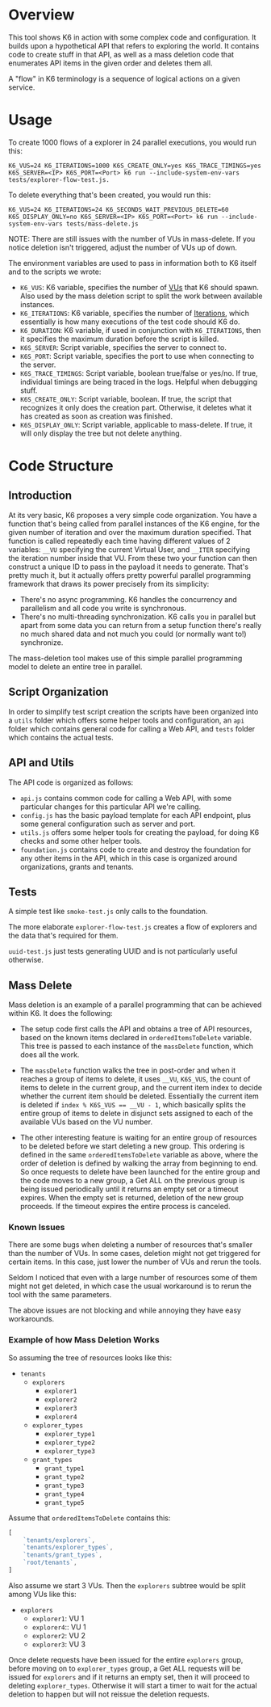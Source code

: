 # Overview

This tool shows K6 in action with some complex code and configuration.  It builds upon a hypothetical API that refers to exploring the world.  It contains code to create stuff in that API, as well as a mass deletion code that enumerates API items in the given order and deletes them all.

A "flow" in K6 terminology is a sequence of logical actions on a given service.

# Usage

To create 1000 flows of a explorer in 24 parallel executions, you would run this:

```shell
K6_VUS=24 K6_ITERATIONS=1000 K6S_CREATE_ONLY=yes K6S_TRACE_TIMINGS=yes K6S_SERVER=<IP> K6S_PORT=<Port> k6 run --include-system-env-vars tests/explorer-flow-test.js.
```

To delete everything that's been created, you would run this:

```shell
K6_VUS=24 K6_ITERATIONS=24 K6_SECONDS_WAIT_PREVIOUS_DELETE=60 K6S_DISPLAY_ONLY=no K6S_SERVER=<IP> K6S_PORT=<Port> k6 run --include-system-env-vars tests/mass-delete.js
```

NOTE: There are still issues with the number of VUs in mass-delete.  If you notice deletion isn't triggered, adjust the number of VUs up of down.


The environment variables are used to pass in information both to K6 itself and to the scripts we wrote:

- `K6_VUS`: K6 variable, specifies the number of [VUs](https://k6.io/docs/getting-started/running-k6) that K6 should spawn.  Also used by the mass deletion script to split the work between available instances.
- `K6_ITERATIONS`: K6 variable, specifies the number of [Iterations](https://k6.io/docs/using-k6/execution-context-variables), which essentially is how many executions of the test code should K6 do.
- `K6_DURATION`: K6 variable, if used in conjunction with `K6_ITERATIONS`, then it specifies the maximum duration before the script is killed.
- `K6S_SERVER`: Script variable, specifies the server to connect to.
- `K6S_PORT`: Script variable, specifies the port to use when connecting to the server.
- `K6S_TRACE_TIMINGS`: Script variable, boolean true/false or yes/no.  If true, individual timings are being traced in the logs.  Helpful when debugging stuff.
- `K6S_CREATE_ONLY`: Script variable, boolean.  If true, the script that recognizes it only does the creation part.  Otherwise, it deletes what it has created as soon as creation was finished.
- `K6S_DISPLAY_ONLY`: Script variable, applicable to mass-delete.  If true, it will only display the tree but not delete anything.

# Code Structure

## Introduction

At its very basic, K6 proposes a very simple code organization.  You have a function that's being called from parallel instances of the K6 engine, for the given number of iteration and over the maximum duration specified.  That function is called repeatedly each time having different values of 2 variables: `__VU` specifying the current Virtual User, and `__ITER` specifying the iteration number inside that VU.  From these two your function can then construct a unique ID to pass in the payload it needs to generate.  That's pretty much it, but it actually offers pretty powerful parallel programming framework that draws its power precisely from its simplicity: 

- There's no async programming.  K6 handles the concurrency and parallelism and all code you write is synchronous.
- There's no multi-threading synchronization.  K6 calls you in parallel but apart from some data you can return from a setup function there's really no much shared data and not much you could (or normally want to!) synchronize.

The mass-deletion tool makes use of this simple parallel programming model to delete an entire tree in parallel.

## Script Organization

In order to simplify test script creation the scripts have been organized into a `utils` folder which offers some helper tools and configuration, an `api` folder which contains general code for calling a Web API, and `tests` folder which contains the actual tests.

## API and Utils

The API code is organized as follows:

- `api.js` contains common code for calling a Web API, with some particular changes for this particular API we're calling.
- `config.js` has the basic payload template for each API endpoint, plus some general configuration such as server and port.
- `utils.js` offers some helper tools for creating the payload, for doing K6 checks and some other helper tools.
- `foundation.js` contains code to create and destroy the foundation for any other items in the API, which in this case is organized around organizations, grants and tenants.

## Tests

A simple test like `smoke-test.js` only calls to the foundation.

The more elaborate `explorer-flow-test.js` creates a flow of explorers and the data that's required for them.

`uuid-test.js` just tests generating UUID and is not particularly useful otherwise.

## Mass Delete

Mass deletion is an example of a parallel programming that can be achieved within K6.  It does the following:

- The setup code first calls the API and obtains a tree of API resources, based on the known items declared in `orderedItemsToDelete` variable.  This tree is passed to each instance of the `massDelete` function, which does all the work.

- The `massDelete` function walks the tree in post-order and when it reaches a group of items to delete, it uses `__VU`, `K6S_VUS`, the count of items to delete in the current group, and the current item index to decide whether the current item should be deleted.  Essentially the current item is deleted if `index % K6S_VUS == __VU - 1`, which basically splits the entire group of items to delete in disjunct sets assigned to each of the available VUs based on the VU number.

- The other interesting feature is waiting for an entire group of resources to be deleted before we start deleting a new group.  This ordering is defined in the same `orderedItemsToDelete` variable as above, where the order of deletion is defined by walking the array from beginning to end.  So once requests to delete have been launched for the entire group and the code moves to a new group, a Get ALL on the previous group is being issued periodically until it returns an empty set or a timeout expires.  When the empty set is returned, deletion of the new group proceeds.  If the timeout expires the entire process is canceled.

### Known Issues

There are some bugs when deleting a number of resources that's smaller than the number of VUs.  In some cases, deletion might not get triggered for certain items.  In this case, just lower the number of VUs and rerun the tools.

Seldom I noticed that even with a large number of resources some of them might not get deleted, in which case the usual workaround is to rerun the tool with the same parameters.

The above issues are not blocking and while annoying they have easy workarounds.

### Example of how Mass Deletion Works

So assuming the tree of resources looks like this:

- `tenants`
	- `explorers`
		- `explorer1`
		- `explorer2`
		- `explorer3`
		- `explorer4`
	- `explorer_types`
		- `explorer_type1`
		- `explorer_type2`
		- `explorer_type3`
	- `grant_types`
		- `grant_type1`
		- `grant_type2`
		- `grant_type3`
		- `grant_type4`
		- `grant_type5`

Assume that `orderedItemsToDelete` contains this:

```javascript
[
	`tenants/explorers`,
	`tenants/explorer_types`,
	`tenants/grant_types`,
	`root/tenants`,
]
```

Also assume we start 3 VUs.  Then the `explorers` subtree would be split among VUs like this:

- `explorers`
	- `explorer1`: VU 1
	- `explorer4`:: VU 1
	- `explorer2`: VU 2
	- `explorer3`: VU 3

Once delete requests have been issued for the entire `explorers` group, before moving on to `explorer_types` group, a Get ALL requests will be issued for `explorers` and if it returns an empty set, then it will proceed to deleting `explorer_types`.  Otherwise it will start a timer to wait for the actual deletion to happen but will not reissue the deletion requests.
